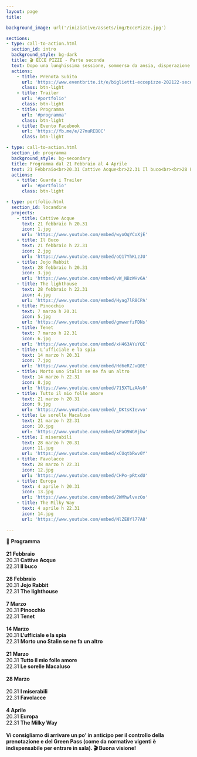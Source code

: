 ```yaml
---
layout: page
title:

background_image: url('/iniziative/assets/img/EccePizze.jpg')

sections:
- type: call-to-action.html
  section_id: intro
  background_style: bg-dark
  title: 🎬 ECCE PIZZE - Parte seconda
  text: Dopo una lunghissima sessione, sommersə da ansia, disperazione ed esami, torna finalmente "**EccePizze**" la rassegna cinematografica gratuita nel centro di Firenze, la città vetrina! È fondamentale per noi tornare ad usufruire degli spazi della cultura nel cuore della nostra città, combattendo contro la gentrificazione a cui l'attuale amministrazione sta sempre più lavorando. Firenze è soprattutto di chi la vive tutti i giorni e per questo vogliamo continuare EccePizze anche durante il secondo semestre. I film verranno proiettati allo Spazio Alfieri per tuttə coloro che vorranno passare una serata al cinema in compagnia. Guarda i trailer di seguito e sfoglia il programma!<br><br> ATTENZIONE! Ricorda di prenotare il biglietto gratuito; ci permette di svolgere le operazioni di tracciamento.<br>Consigliamo di arrivare un po’ in anticipo per il controllo della prenotazione e del Green Pass (come da normative vigenti è indispensabile per entrare in sala). 🎬 Buona visione!
  actions:
    - title: Prenota Subito
      url: 'https://www.eventbrite.it/e/biglietti-eccepizze-202122-secondo-tempo-265002057287?fbclid=IwAR2zz_nCUJwKdJdRi5ZaxGpGqPJUWUMJKnfF2EvbF8MyKi2l0qpuRgiSmMs'
      class: btn-light
    - title: Trailer
      url: '#portfolio'
      class: btn-light
    - title: Programma
      url: '#programma'
      class: btn-light
    - title: Evento Facebook
      url: 'https://fb.me/e/27muREBOC'
      class: btn-light

- type: call-to-action.html
  section_id: programma
  background_style: bg-secondary
  title: Programma dal 21 Febbraio al 4 Aprile
  text: 21 Febbraio<br>20.31 Cattive Acque<br>22.31 Il buco<br><br>28 Febbraio<br>20.31 Jojo Rabbit<br>22.31 The lighthouse<br><br>7 Marzo<br>20.31 Pinocchio<br>22.31 Tenet<br><br>14 Marzo<br>20.31 L’ufficiale e la spia<br>22.31 Morto uno Stalin se ne fa un altro<br><br>21 Marzo<br>20.31 Tutto il mio folle amore<br>22.31 Le sorelle Macaluso<br><br>28 Marzo<br><br>20.31 I miserabili<br>22.31 Favolacce<br><br>4 Aprile<br>20.31 Europa<br>22.31 The Milky Way
  actions:
    - title: Guarda i Trailer
      url: '#portfolio'
      class: btn-light

- type: portfolio.html
  section_id: locandine
  projects:
    - title: Cattive Acque
      text: 21 febbraio h 20.31
      icon: 1.jpg
      url: 'https://www.youtube.com/embed/wyoOqYCoXjE'
    - title: Il Buco
      text: 21 febbraio h 22.31
      icon: 2.jpg
      url: 'https://www.youtube.com/embed/oQ17YhKLzJU'
    - title: Jojo Rabbit
      text: 28 febbraio h 20.31
      icon: 3.jpg
      url: 'https://www.youtube.com/embed/vW_NBzWHv6A'
    - title: The lighthouse
      text: 28 febbraio h 22.31
      icon: 4.jpg
      url: 'https://www.youtube.com/embed/Hyag7lR8CPA'
    - title: Pinocchio
      text: 7 marzo h 20.31
      icon: 5.jpg
      url: 'https://www.youtube.com/embed/gmwwrfzFDNs'
    - title: Tenet
      text: 7 marzo h 22.31
      icon: 6.jpg
      url: 'https://www.youtube.com/embed/xH463AYuYQE'
    - title: L’ufficiale e la spia
      text: 14 marzo h 20.31
      icon: 7.jpg
      url: 'https://www.youtube.com/embed/Hd6eRZJvQ0E'
    - title: Morto uno Stalin se ne fa un altro
      text: 14 marzo h 22.31
      icon: 8.jpg
      url: 'https://www.youtube.com/embed/715XTLzAAs0'
    - title: Tutto il mio folle amore
      text: 21 marzo h 20.31
      icon: 9.jpg
      url: 'https://www.youtube.com/embed/_DKtsKIevvo'
    - title: Le sorelle Macaluso
      text: 21 marzo h 22.31
      icon: 10.jpg
      url: 'https://www.youtube.com/embed/APaO9WGRjbw'
    - title: I miserabili
      text: 28 marzo h 20.31
      icon: 11.jpg
      url: 'https://www.youtube.com/embed/xCUqtbRwv0Y'
    - title: Favolacce
      text: 28 marzo h 22.31
      icon: 12.jpg
      url: 'https://www.youtube.com/embed/CHPo-pRtxdU'
    - title: Europa
      text: 4 aprile h 20.31
      icon: 13.jpg
      url: 'https://www.youtube.com/embed/2WMhwlvxzOo'
    - title: The Milky Way
      text: 4 aprile h 22.31
      icon: 14.jpg
      url: 'https://www.youtube.com/embed/NlZE8Yl77A8'

---
```

📅 **Programma**
<br><br>
**21 Febbraio**
<br>
20.31 **Cattive Acque**
<br>
22.31 **Il buco**
<br><br>
**28 Febbraio**
<br>
20.31 **Jojo Rabbit**
<br>
22.31 **The lighthouse**
<br><br>
**7 Marzo**
<br>
20.31 **Pinocchio**
<br>
22.31 **Tenet**
<br><br>
**14 Marzo**
<br>
20.31 **L’ufficiale e la spia**
<br>
22.31 **Morto uno Stalin se ne fa un altro**
<br><br>
**21 Marzo**
<br>
20.31 **Tutto il mio folle amore**
<br>
22.31 **Le sorelle Macaluso**
<br><br>
**28 Marzo**
<br><br>
20.31 **I miserabili**
<br>
22.31 **Favolacce**
<br><br>
**4 Aprile**
<br>
20.31 **Europa**
<br>
22.31 **The Milky Way**
<br><br>
**Vi consigliamo di arrivare un po’ in anticipo per il controllo della prenotazione e del Green Pass (come da normative vigenti è indispensabile per entrare in sala). 🎬 Buona visione!**

